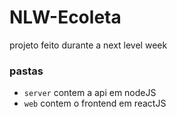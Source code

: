 # NLW-Ecoleta
projeto feito durante a next level week


### pastas

  - `server` contem a api em nodeJS
  - `web` contem o frontend em reactJS
